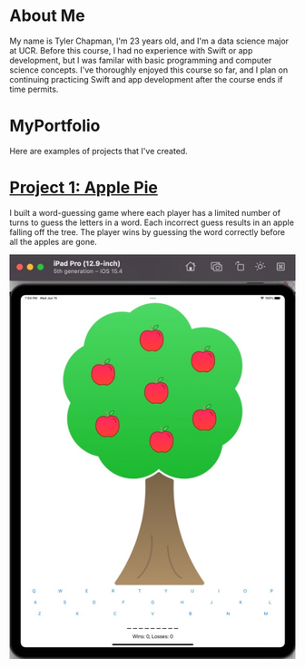 # About Me
My name is Tyler Chapman, I'm 23 years old, and I'm a data science major at UCR. Before this course, I had no experience with Swift or app development, but I was familar with basic programming and computer science concepts. I've thoroughly enjoyed this course so far, and I plan on continuing practicing Swift and app development after the course ends if time permits.

# MyPortfolio
Here are examples of projects that I've created.
# [Project 1: Apple Pie](https://github.com/Aywasa/ApplePie.git)
I built a word-guessing game where each player has a limited number of turns to guess the letters in a word. Each incorrect guess results in an apple falling off the tree. The player wins by guessing the word correctly before all the apples are gone.

![](https://github.com/Aywasa/MyPortfolio/blob/main/images/Apple%20Pie.jpg)
